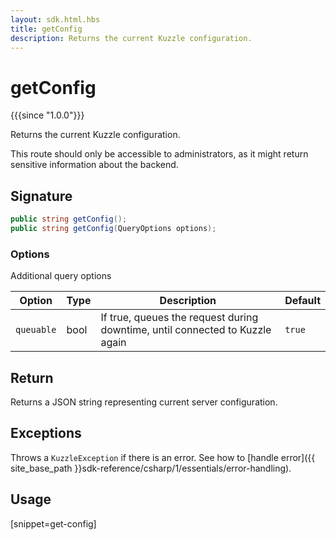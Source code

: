```yaml
---
layout: sdk.html.hbs
title: getConfig
description: Returns the current Kuzzle configuration.
---
```


# getConfig

{{{since "1.0.0"}}}

Returns the current Kuzzle configuration.

<div class="alert alert-warning">
  This route should only be accessible to administrators, as it might return sensitive information about the backend.
</div>

## Signature

```csharp
public string getConfig();
public string getConfig(QueryOptions options);
```

### **Options**

Additional query options

| Option     | Type   | Description                       | Default |
| ---------- | ------- | --------------------------------- | ------- |
| `queuable` | bool | If true, queues the request during downtime, until connected to Kuzzle again | `true`  |

## Return

Returns a JSON string representing current server configuration.

## Exceptions

Throws a `KuzzleException` if there is an error. See how to [handle error]({{ site_base_path }}sdk-reference/csharp/1/essentials/error-handling).

## Usage

[snippet=get-config]
